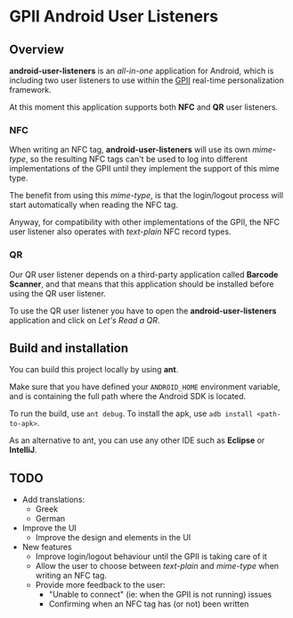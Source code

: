 GPII Android User Listeners
===========================

Overview
--------

**android-user-listeners** is an _all-in-one_ application for Android, which is
including two user listeners to use within the [GPII](https://github.com/GPII/)
real-time personalization framework.

At this moment this application supports both **NFC** and **QR** user listeners.

### NFC

When writing an NFC tag, **android-user-listeners** will use its own _mime-type_,
so the resulting NFC tags can't be used to log into different implementations
of the GPII until they implement the support of this mime type.

The benefit from using this _mime-type_, is that the login/logout process will
start automatically when reading the NFC tag.

Anyway, for compatibility with other implementations of the GPII, the NFC user
listener also operates with _text-plain_ NFC record types.

### QR

Our QR user listener depends on a third-party application called **Barcode 
Scanner**, and that means that this application should be installed before
using the QR user listener.

To use the QR user listener you have to open the **android-user-listeners**
application and click on _Let's Read a QR_.

Build and installation
----------------------

You can build this project locally by using **ant**.

Make sure that you have defined your `ANDROID_HOME` environment variable, and
is containing the full path where the Android SDK is located.

To run the build, use `ant debug`.
To install the apk, use `adb install <path-to-apk>`.

As an alternative to ant, you can use any other IDE such as **Eclipse** or 
**IntelliJ**.

TODO
----

* Add translations:
  * Greek
  * German
* Improve the UI
  * Improve the design and elements in the UI
* New features
  * Improve login/logout behaviour until the GPII is taking care of it
  * Allow the user to choose between _text-plain_ and _mime-type_ when writing
an NFC tag.
  * Provide more feedback to the user:
    * "Unable to connect" (ie: when the GPII is not running) issues
    * Confirming when an NFC tag has (or not) been written


